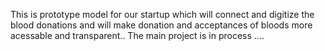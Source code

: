 This is prototype model for our startup which will connect and digitize the blood donations and will make donation and acceptances of bloods more acessable and transparent..
The main project is in process ....
